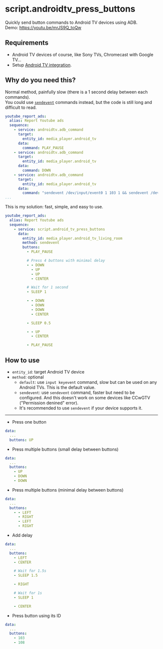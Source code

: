 # script.androidtv_press_buttons
Quickly send button commands to Android TV devices using ADB.  
Demo: https://youtu.be/mrJS9Q_toQw  
  
  
## Requirements
- Android TV devices of course, like Sony TVs, Chromecast with Google TV...  
- Setup [Android TV integration](https://www.home-assistant.io/integrations/androidtv/).
  
## Why do you need this?

Normal method, painfully slow (there is a 1 second delay between each commands).  
You could use [`sendevent`](https://www.home-assistant.io/integrations/androidtv/#androidtvlearn_sendevent-for-faster-adb-commands) commands instead, but the code is still long and difficult to read.

```yaml
youtube_report_ads:
  alias: Report Youtube ads
  sequence:
    - service: androidtv.adb_command
      target:
        entity_id: media_player.android_tv
      data:
        command: PLAY_PAUSE
    - service: androidtv.adb_command
      target:
        entity_id: media_player.android_tv
      data:
        command: DOWN
    - service: androidtv.adb_command
      target:
        entity_id: media_player.android_tv
      data:
        command: "sendevent /dev/input/event0 1 103 1 && sendevent /dev/input/event0 1 103 0 && sendevent /dev/input/event0 0 0 0"
...
```
This is my solution: fast, simple, and easy to use.
  
```yaml
youtube_report_ads:
  alias: Report Youtube ads
  sequence:
    - service: script.android_tv_press_buttons
      data:
        entity_id: media_player.android_tv_living_room
        method: sendevent
        buttons:
          - PLAY_PAUSE

          # Press 4 buttons with minimal delay
          - - DOWN
            - UP
            - UP
            - CENTER

          # Wait for 1 second
          - SLEEP 1

          - - DOWN
            - DOWN
            - DOWN
            - CENTER

          - SLEEP 0.5

          - - UP
            - CENTER

          - PLAY_PAUSE
```

## How to use

- `entity_id`: target Android TV device
- `method`: optional
  * `default`: use `input keyevent` command, slow but can be used on any Android TVs. This is the default value.
  * `sendevent`: use `sendevent` command, faster but need to be configured. And this doesn't work on some devices like CCwGTV ("Permission denined" error).
  * It's recommended to use `sendevent` if your device supports it.
---

- Press one button
```yaml
data:
  ...
  buttons: UP
```
  
- Press multiple buttons (small delay between buttons)
```yaml
data:
  ...
  buttons:
    - UP
    - DOWN
    - DOWN
```

- Press multiple buttons (minimal delay between buttons)  
```yaml
data:
  ...
  buttons:
    - - LEFT
      - RIGHT
      - LEFT
      - RIGHT
```
  
- Add delay
```yaml
data:
  ...
  buttons:
    - LEFT
    - CENTER

    # Wait for 1.5s
    - SLEEP 1.5

    - RIGHT

    # Wait for 1s
    - SLEEP 1

    - CENTER
```

- Press button using its ID
```yaml
data:
  ...
  buttons:
    - 103
    - 108
```
